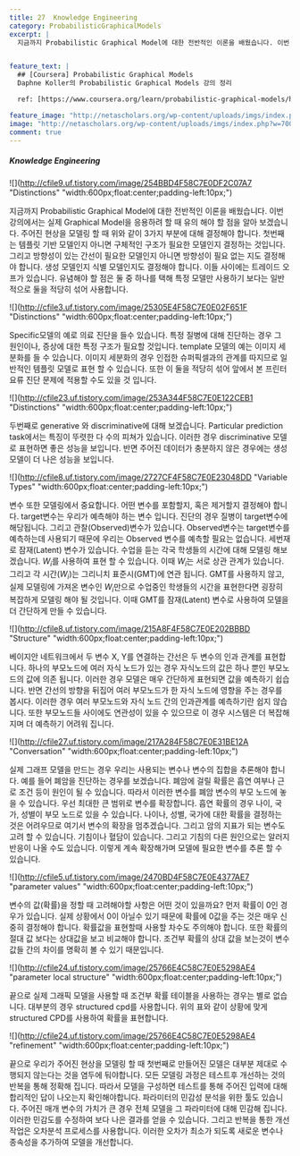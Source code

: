 ```yaml
---
title: 27  Knowledge Engineering
category: ProbabilisticGraphicalModels
excerpt: |
  지금까지 Probabilistic Graphical Model에 대한 전반적인 이론을 배웠습니다. 이번 강의에서는 실제 Graphical Model을 응용하려 할 때 유의 해야 할 점을 알아 보겠습니다.


feature_text: |
  ## [Coursera] Probabilistic Graphical Models
  Daphne Koller의 Probabilistic Graphical Models 강의 정리

  ref: [https://www.coursera.org/learn/probabilistic-graphical-models/home](https://www.coursera.org/learn/probabilistic-graphical-models/home "coursera")

feature_image: "http://netascholars.org/wp-content/uploads/imgs/index.php?w=700&src=http://netascholars.org/wp-content/uploads/2013/04/9780262258357-1024x512.jpg"
image: "http://netascholars.org/wp-content/uploads/imgs/index.php?w=700&src=http://netascholars.org/wp-content/uploads/2013/04/9780262258357-1024x512.jpg"
comment: true
---
```



##### Knowledge Engineering

![](http://cfile9.uf.tistory.com/image/254BBD4F58C7E0DF2C07A7 "Distinctions" "width:600px;float:center;padding-left:10px;")

지금까지 Probabilistic Graphical Model에 대한 전반적인 이론을 배웠습니다. 이번 강의에서는 실제 Graphical Model을 응용하려 할 때 유의 해야 할 점을 알아 보겠습니다. 주어진 현상을 모델링 할 때 위와 같이 3가지 부분에 대해 결정해야 합니다. 첫번째는 템플릿 기반 모델인지 아니면 구체적인 구조가 필요한 모델인지 결정하는 것입니다. 그리고 방향성이 있는 간선이 필요한 모델인지 아니면 방향성이 필요 없는 지도 결정해야 합니다. 생성 모델인지 식별 모델인지도 결정해야 합니다. 이들 사이에는 트레이드 오프가 있습니다. 유념해야 할 점은 둘 중 하나를 택해 특정 모델만 사용하기 보다는 일반적으로 둘을 적당히 섞어 사용합니다. 

![](http://cfile3.uf.tistory.com/image/25305E4F58C7E0E02F651F "Distinctions" "width:600px;float:center;padding-left:10px;")

Specific모델의 예로 의료 진단을 들수 있습니다. 특정 질병에 대해 진단하는 경우 그 원인이나, 증상에 대한 특정 구조가 필요할 것입니다. template 모델의 예는 이미지 세분화를 들 수 있습니다. 이미지 세분화의 경우 인접한 슈퍼픽셀과의 관계를 따지므로 일반적인 템플릿 모델로 표현 할 수 있습니다. 또한 이 둘을 적당히 섞어 앞에서 본 프린터 요류 진단 문제에 적용할 수도 있을 것 입니다.

![](http://cfile23.uf.tistory.com/image/253A344F58C7E0E122CEB1 "Distinctions" "width:600px;float:center;padding-left:10px;")

두번째로 generative 와 discriminative에 대해 보겠습니다. Particular prediction task에서는 특징이 뚜렷한 다 수의 피쳐가 있습니다.  이러한 경우 discriminative 모델로 표현하면 좋은 성능을 보입니다. 반면 주어진 데이터가 충분하지 않은 경우에는 생성 모델이 더 나은 성능을 보입니다.

![](http://cfile8.uf.tistory.com/image/2727CF4F58C7E0E23048DD "Variable Types" "width:600px;float:center;padding-left:10px;")

변수 또한 모델링에서 중요합니다. 어떤 변수를 포함할지, 혹은 제거할지 결정해야 합니다. target변수는 우리가 예측해야 하는 변수 입니다. 진단의 경우 질병이 target변수에 해당됩니다. 그리고 관찰(Observed)변수가 있습니다. Observed변수는 target변수를 예측하는데 사용되기 때문에 우리는 Observed 변수를 예측할 필요는 없습니다. 세번재로 잠재(Latent) 변수가 있습니다. 수업을 듣는 각국 학생들의 시간에 대해 모델링 해보겠습니다. $W_i$를 사용하여 표현 할 수 있습니다. 이때 $W_i$는 서로 상관 관계가 있습니다. 그리고 각 시간($W_i$)는 그리니치 표준시(GMT)에 연관 됩니다. GMT를 사용하지 않고, 실제 모델링에 가져온 변수인 $W_i$만으로 수업중인 학생들의 시간을 표현한다면 굉장히 복잡하게 모델링 해야 될 것입니다. 이때 GMT를 잠재(Latent) 변수로 사용하여 모델을 더 간단하게 만들 수 있습니다.

![](http://cfile8.uf.tistory.com/image/215A8F4F58C7E0E202BBBD "Structure" "width:600px;float:center;padding-left:10px;")

베이지안 네트워크에서 두 변수 X, Y를 연결하는 간선은 두 변수의 인과 관계를 표현합니다. 하나의 부모노드에 여러 자식 노드가 있는 경우 자식노드의 값은 하나 뿐인 부모노드의 값에 의존 됩니다. 이러한 경우 모델은 매우 간단하게 표현되면 값을 예측하기 쉽습니다. 반면 간선의 방향을 뒤집어 여러 부모노드가 한 자식 노드에 영향을 주는 경우를 봅시다. 이러한 경우 여러 부모노드와 자식 노드 간의 인과관계를 예측하기란 쉽지 않습니다. 또한 부모노드들 사이에도 연관성이 있을 수 있으므로 이 경우 시스템은 더 복잡해지며 더 예측하기 어려워 집니다. 

![](http://cfile27.uf.tistory.com/image/217A284F58C7E0E31BE12A "Conversation" "width:600px;float:center;padding-left:10px;")

실제 그래프 모델을 만드는 경우 우리는 사용되는 변수나 변수의 집합을 추론해야 합니다. 예를 들어 폐암을 진단하는 경우를 보겠습니다. 폐암에 걸릴 확률은 흡연 여부나 근로 조건 등이 원인이 될 수 있습니다. 따라서 이러한 변수를 폐암 변수의 부모 노드에 놓을 수 있습니다. 우선 최대한 큰 범위로 변수를 확장합니다. 흡연 확률의 경우 나이, 국가, 성별이 부모 노드로 있을 수 있습니다. 나이나, 성별, 국가에 대한 확률을 결정하는 것은 어려우므로 여기서 변수의 확장을 멈추겠습니다. 그리고 암의 지표가 되는 변수도 고려 할 수 있습니다. 기침이나 혈담이 있습니다. 그리고 기침의 다른 원인으로는 알러지 반응이 나올 수도 있습니다. 이렇게 계속 확장해가며 모델에 필요한 변수를 추론 할 수 있습니다.

![](http://cfile5.uf.tistory.com/image/2470BD4F58C7E0E4377AE7 "parameter values" "width:600px;float:center;padding-left:10px;")

변수의 값(확률)을 정할 때 고려해야할 사항은 어떤 것이 있을까요? 먼저 확률이 0인 경우가 있습니다. 실제 상황에서 0이 아닐수 있기 때문에 확률에 0값을 주는 것은 매우 신중히 결정해야 합니다. 확률값을 표현할때 사용할 차수도 주의해야 합니다. 또한 확률의 절대 값 보다는 상대값을 보고 비교해야 합니다. 조건부 확률의 상대 값을 보는것이 변수 값들 간의 차이를 명확히 볼 수 있기 때문입니다. 

![](http://cfile24.uf.tistory.com/image/25766E4C58C7E0E5298AE4 "parameter local structure" "width:600px;float:center;padding-left:10px;")

끝으로 실제 그래픽 모델을 사용할 때 조건부 확률 테이블을 사용하는 경우는 별로 없습니다. 대부분의 경우 structured cpd를 사용합니다. 위의 표와 같이 상황에 맞게 structured CPD를 사용하여 확률을 표현합니다. 

![](http://cfile24.uf.tistory.com/image/25766E4C58C7E0E5298AE4 "refinement" "width:600px;float:center;padding-left:10px;")

끝으로 우리가 주어진 현상을 모델링 할 때 첫번째로 만들어진 모델은 대부분 제대로 수행되지 않는다는 것을 염두에 둬야합니다. 모든 모델링 과정은 테스트후 개선하는 것의 반복을 통해 정확해 집니다. 따라서 모델을 구성하면 테스트를 통해 주어진 입력에 대해 합리적인 답이 나오는지 확인해야합니다. 파라미터의 민감성 분석을 위한 툴도 있습니다. 주어진 매개 변수의 가치가 큰 경우 전체 모델을 그 파라미터에 대해 민감해 집니다. 이러한 민감도를 수정하여 보다 나은 결과를 얻을 수 있습니다. 그리고 반복을 통한 개선 작업은 오차분석 프로세스를 사용합니다. 이러한 오차가 최소가 되도록 새로운 변수나 종속성을 추가하여 모델을 개선합니다.        